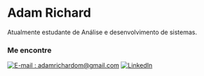 # Adam Richard

Atualmente estudante de Análise e desenvolvimento de sistemas.

### Me encontre

[![E-mail : adamrichardom@gmail.com](https://img.shields.io/badge/-Email-000?style=for-the-badge&logo=microsoft-outlook&logoColor=E94D5F)](adamrichardom@gmail.com)
[![LinkedIn](https://img.shields.io/badge/-LinkedIn-000?style=for-the-badge&logo=linkedin&logoColor=30A3DC)](https://www.linkedin.com/in/adam-richard-b3566521a/)
